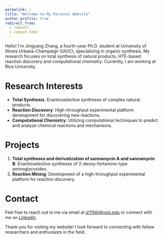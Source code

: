 ```yaml
---
permalink: /
title: "Welcome to My Personal Website"
author_profile: true
redirect_from: 
  - /about/
  - /about.html
---
```


Hello! I'm Jingyang Zhang, a fourth-year Ph.D. student at University of Illinois Urbana-Champaign (UIUC), specializing in organic synthesis. My research focuses on total synthesis of natural products, HTE-based reaction discovery and computational chemistry. Currently, I am working at Rice University.

Research Interests
======
- **Total Synthesis**: Enantioselective syntheses of complex natural products.
- **Reaction Discovery**: High-throughput experimental platform development for discovering new reactions.
- **Computational Chemistry**: Utilizing computational techniques to predict and analyze chemical reactions and mechanisms.

Projects
======
1. **Total syntheses and derivatization of sannamycin A and sannamycin B**: Enantioselective syntheses of 2-deoxy-fortamine-type aminoglycosides.
2. **Reaction Mining**: Development of a high-throughput experimental platform for reaction discovery.

Contact
======
Feel free to reach out to me via email at jz111@illinois.edu or connect with me on [LinkedIn](https://www.linkedin.com/in/jingyangzhang-chem/).

Thank you for visiting my website! I look forward to connecting with fellow researchers and enthusiasts in the field.
